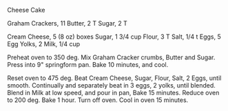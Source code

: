 Cheese Cake

Graham Crackers, 11
Butter, 2 T
Sugar, 2 T

Cream Cheese, 5 (8 oz) boxes
Sugar, 1 3/4 cup
Flour, 3 T
Salt, 1/4 t
Eggs, 5
Egg Yolks, 2
Milk, 1/4 cup

Preheat oven to 350 deg.
Mix Graham Cracker crumbs, Butter and Sugar. 
Press into 9" springform pan.
Bake 10 minutes, and cool.

Reset oven to 475 deg.
Beat Cream Cheese, Sugar, Flour, Salt, 2 Eggs, until smooth.
Continually and separately beat in 3 eggs, 2 yolks, until blended.
Blend in Milk at low speed, and pour in pan, 
Bake 15 minutes.
Reduce oven to 200 deg.
Bake 1 hour.
Turn off oven.
Cool in oven 15 minutes.
